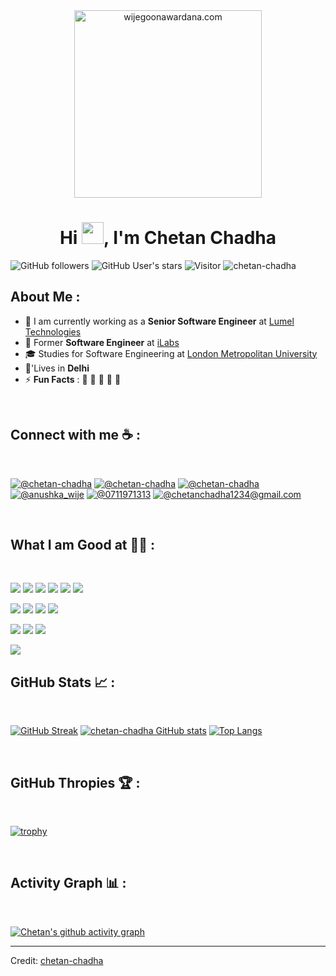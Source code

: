 <div align="center" width="50">
    <img alt="wijegoonawardana.com" src="./assets/oh hi there.png" width="300"/>
</div>
<h1 align="center">Hi <img src="https://media.giphy.com/media/hvRJCLFzcasrR4ia7z/giphy.gif" width="35">, I'm Chetan Chadha</h1>

![GitHub followers](https://img.shields.io/github/followers/chetan-chadha?style=social) ![GitHub User's stars](https://img.shields.io/github/stars/chetan-chadha?style=social) ![Visitor](https://visitor-badge.laobi.icu/badge?page_id=chetan-chadha.repoName) <img src="https://komarev.com/ghpvc/?username=chetan-chadha" alt="chetan-chadha" />

## About Me :

- 🏢 I am currently working as a **Senior Software Engineer** at [Lumel Technologies](https://lumel.com/)
- 🏢 Former **Software Engineer** at [iLabs](https://www.ilabs.lk/)
- 🎓 Studies for Software Engineering at [London Metropolitan University](https://www.londonmet.ac.uk/)
- 🏡'Lives in **Delhi**
- ⚡ **Fun Facts** : 🍕 🏉 🏏 🎥 🚞

<br>

## Connect with me ☕ :

<br>

[![@chetan-chadha](https://img.icons8.com/fluency/48/000000/instagram-new.png "@chetan-chadha")](https://www.instagram.com/chetan-chadha/) [![@chetan-chadha](https://img.icons8.com/fluency/48/000000/facebook.png "@chetan-chadha")](https://www.facebook.com/chetan-chadha) [![@chetan-chadha](https://img.icons8.com/fluency/48/000000/linkedin.png "@chetan-chadha")](https://www.linkedin.com/in/chetan-chadha/) [![@anushka_wije](https://img.icons8.com/fluency/48/000000/twitter-squared.png "@anushka_wije")](https://twitter.com/anushka_wije) [![@0711971313](https://img.icons8.com/fluency/48/000000/phone-disconnected.png "@8699817178")](tel:8699817178) [![@chetanchadha1234@gmail.com](https://img.icons8.com/fluency/48/000000/apple-mail.png "@anushkaduwolka123@gmail.com")](chetanchadha1234@gmail.com)

<br>

## What I am Good at 🧑‍💻 :

<br>

<img src="https://img.icons8.com/color/48/000000/html-5--v1.png"/> <img src="https://img.icons8.com/color/48/000000/css3.png"/> <img src="https://img.icons8.com/color/48/000000/sass.png"/> <img src="https://img.icons8.com/color/48/000000/javascript--v1.png"/> <img src="https://img.icons8.com/office/48/000000/react.png"/> <img src="https://img.icons8.com/color/48/000000/nextjs.png"/>

<img src="https://img.icons8.com/color/48/000000/java-coffee-cup-logo--v1.png"/> <img src="https://img.icons8.com/officel/48/000000/php-logo.png"/> <img src="https://img.icons8.com/fluency/48/000000/laravel.png"/> <img src="https://img.icons8.com/fluency/48/000000/wordpress.png"/>

<img src="https://img.icons8.com/color/48/000000/mysql-logo.png"/> <img src="https://img.icons8.com/color/48/000000/mongodb.png"/> <img src="https://img.icons8.com/color/48/000000/firebase.png"/>

<img src="https://img.icons8.com/color/48/000000/npm.png"/>

<br>

## GitHub Stats 📈 :

<br>

[![GitHub Streak](https://github-readme-streak-stats.herokuapp.com?user=chetan-chadha&theme=algolia&date_format=M%20j%5B%2C%20Y%5D)](https://git.io/streak-stats) [![chetan-chadha GitHub stats](https://github-readme-stats.vercel.app/api?username=chetan-chadha&theme=algolia)](https://github.com/chetan-chadha/github-readme-stats) [![Top Langs](https://github-readme-stats.vercel.app/api/top-langs/?username=chetan-chadha&theme=algolia)](https://github.com/chetan-chadha/github-readme-stats) 

<br>

## GitHub Thropies 🏆 :

<br>

[![trophy](https://github-profile-trophy.vercel.app/?username=chetan-chadha)](https://github.com/chetan-chadha/github-profile-trophy)

<br>

## Activity Graph 📊 :

<br>

[![Chetan's github activity graph](https://activity-graph.herokuapp.com/graph?username=chetan-chadha&bg_color=000&color=fff&line=00E676&point=fff&hide_border=true)](https://github.com/chetan-chadha/github-readme-activity-graph)

---

Credit: [chetan-chadha](https://github.com/chetan-chadha)
